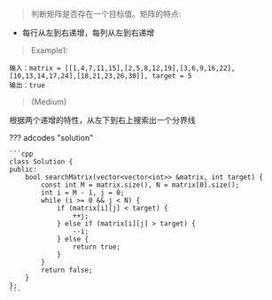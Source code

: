 <!-- prettier-ignore-start -->

>  判断矩阵是否存在一个目标值。矩阵的特点:
>
-  每行从左到右递增，每列从左到右递增
>
>   Example1:
```
输入：matrix = [[1,4,7,11,15],[2,5,8,12,19],[3,6,9,16,22],[10,13,14,17,24],[18,21,23,26,30]], target = 5
输出：true
```

>
> (Medium)

<!-- prettier-ignore-end -->

根据两个递增的特性，从左下到右上搜索出一个分界线

??? adcodes "solution"

    ```cpp
    class Solution {
    public:
        bool searchMatrix(vector<vector<int>> &matrix, int target) {
            const int M = matrix.size(), N = matrix[0].size();
            int i = M - 1, j = 0;
            while (i >= 0 && j < N) {
                if (matrix[i][j] < target) {
                    ++j;
                } else if (matrix[i][j] > target) {
                    --i;
                } else {
                    return true;
                }
            }
            return false;
        }
    };
    ```